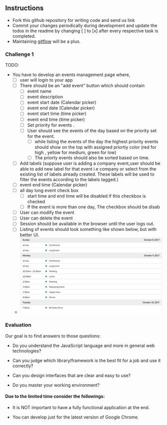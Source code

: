 ## Instructions 

- Fork this github repository for writing code and send us link
- Commit your changes periodically during development and update the todos in the readme by changing [ ] to [x] after every respective task is completed.
- Maintaining [gitflow](https://datasift.github.io/gitflow/IntroducingGitFlow.html) will be a plus.


### Challenge 1

TODO:
- You have to develop an events management page where,
  - [ ] user will login to your app
  - [ ] There should be an "add event" button which should contain 
    - [ ] event name
    - [ ] event description
    - [ ] event start date (Calendar picker)
    - [ ] event end date (Calendar picker)
    - [ ] event start time (time picker)
    - [ ] event end time (time picker)
    - [ ] Set priority for events .
     - [ ] User should see the events of the day based on the priority set for the event.
       - [ ] while listing the events of the day the highest priority events should show on the top with assigned priortiy color (red for high , yellow for medium, green for low)
       - [ ] The priorty events should also be sorted based on time.
   - [ ] Add labels (suppose user is adding a company event,user should be able to add new label for that event i.e company or select from the existing list of labels already created. These labels will be used to filter the events according to the labels tagged.)
   - [ ] event end time (Calendar picker)
   - [ ] all day long event check box
      - [ ] start time and end time will be disabled if this checkbox is checked
      - [ ] If the event is more than one day, The checkbox should be disab 
  - [ ] User can modify the event
  - [ ] User can delete the event
  - [ ] Session should be available in the browser until the user logs out.
  - [ ] Listing of events should look something like shown below, but with better UI.
  - ![Alt text](/images/FullCalendar.png?raw=true "Events Listing")


### Evaluation

Our goal is to find answers to those questions:

- Do you understand the JavaScript language and more in general web technologies?

- Can you judge which library/framework is the best fit for a job and use it correctly?

- Can you design interfaces that are clear and easy to use?

- Do you master your working environment?


#### Due to the limited time consider the followings:

- It is NOT important to have a fully functional application at the end.

- You can develop just for the latest version of Google Chrome.
